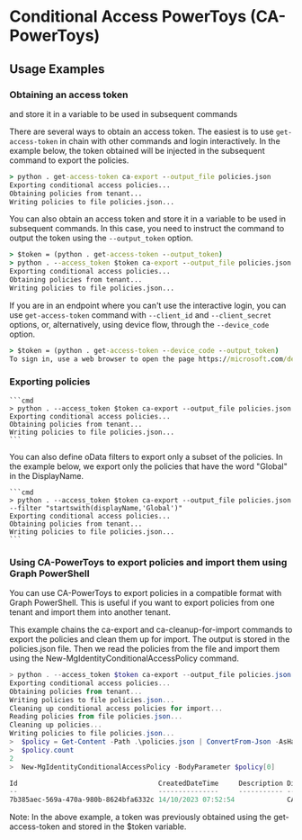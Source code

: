 # Conditional Access PowerToys (CA-PowerToys)

## Usage Examples

### Obtaining an access token 

and store it in a variable to be used in subsequent commands

There are several ways to obtain an access token. The easiest is to use `get-access-token` in chain with other commands and login interactively. In the example below, the token obtained will be injected in the subsequent command to export the policies. 

```cmd
> python . get-access-token ca-export --output_file policies.json
Exporting conditional access policies...
Obtaining policies from tenant...
Writing policies to file policies.json...
```

You can also obtain an access token and store it in a variable to be used in subsequent commands. In this case, you need to instruct the command to output the token using the `--output_token` option. 
   
```cmd
> $token = (python . get-access-token --output_token)
> python . --access_token $token ca-export --output_file policies.json
Exporting conditional access policies...
Obtaining policies from tenant...
Writing policies to file policies.json...
```
If you are in an endpoint where you can't use the interactive login, you can use `get-access-token` command with `--client_id` and `--client_secret` options, or, alternatively, using device flow, through the `--device_code` option. 
```cmd
> $token = (python . get-access-token --device_code --output_token)
To sign in, use a web browser to open the page https://microsoft.com/devicelogin and enter the code 123456789 to authenticate.
```

### Exporting policies
    
    ```cmd
    > python . --access_token $token ca-export --output_file policies.json
    Exporting conditional access policies...
    Obtaining policies from tenant...
    Writing policies to file policies.json...
    ```

You can also define oData filters to export only a subset of the policies. In the example below, we export only the policies that have the word "Global" in the DisplayName. 

    ```cmd
    > python . --access_token $token ca-export --output_file policies.json --filter "startswith(displayName,'Global')"
    Exporting conditional access policies...
    Obtaining policies from tenant...
    Writing policies to file policies.json...
    ```

### Using CA-PowerToys to export policies and import them using Graph PowerShell

You can use CA-PowerToys to export policies in a compatible format with Graph PowerShell. This is useful if you want to export policies from one tenant and import them into another tenant. 

This example chains the ca-export and ca-cleanup-for-import commands to export the policies and clean them up for import. The output is stored in the policies.json file. Then we read the policies from the file and import them using the New-MgIdentityConditionalAccessPolicy command. 

```powershell
> python . --access_token $token ca-export --output_file policies.json ca-cleanup-for-import
Exporting conditional access policies...
Obtaining policies from tenant...
Writing policies to file policies.json...
Cleaning up conditional access policies for import...
Reading policies from file policies.json...
Cleaning up policies...
Writing policies to file policies.json...
>  $policy = Get-Content -Path .\policies.json | ConvertFrom-Json -AsHashtable
>  $policy.count
2
>  New-MgIdentityConditionalAccessPolicy -BodyParameter $policy[0]

Id                                   CreatedDateTime     Description DisplayName
--                                   ---------------     ----------- -----------
7b385aec-569a-470a-980b-8624bfa6332c 14/10/2023 07:52:54             CA001-Global-BaseProtection-All…
```
Note: In the above example, a token was previously obtained using the get-access-token and stored in the $token variable.

